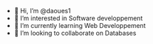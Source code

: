 - 👋 Hi, I’m @daoues1
- 👀 I’m interested in Software developpement
- 🌱 I’m currently learning Web Developpement
- 💞️ I’m looking to collaborate on Databases
<!---
daoues1/daoues1 is a ✨ special ✨ repository because its `README.md` (this file) appears on your GitHub profile.
You can click the Preview link to take a look at your changes.
--->
